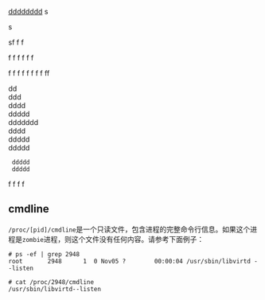 [dddddddd](##cmdline)
s

s


sf
f
f

f
f
f
f
f
f

f
f
f
f
f
f
f
f
ff  
   
   dd  
   ddd  
   dddd  
     ddddd  
     ddddddd  
     dddd  
     ddddd  
     ddddd
     
     ddddd  
     ddddd  
     
f
f
f
f
## cmdline
`/proc/[pid]/cmdline`是一个只读文件，包含进程的完整命令行信息。如果这个进程是`zombie`进程，则这个文件没有任何内容。请参考下面例子：    

    # ps -ef | grep 2948
    root       2948      1  0 Nov05 ?        00:00:04 /usr/sbin/libvirtd --listen

    # cat /proc/2948/cmdline
    /usr/sbin/libvirtd--listen
